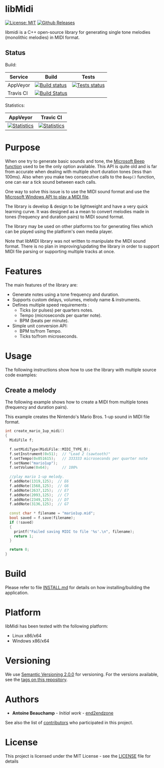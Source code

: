 # libMidi #
[![License: MIT](https://img.shields.io/badge/License-MIT-yellow.svg)](https://opensource.org/licenses/MIT)
[![Github Releases](https://img.shields.io/github/release/end2endzone/libmidi.svg)](https://github.com/end2endzone/libmidi/releases)

libmidi is a C++ open-source library for generating single tone melodies (monolithic melodies) in MIDI format.


## Status ##

Build:

| Service | Build | Tests |
|----|-------|-------|
| AppVeyor | [![Build status](https://img.shields.io/appveyor/ci/end2endzone/libMidi/master.svg?logo=appveyor)](https://ci.appveyor.com/project/end2endzone/libmidi) | [![Tests status](https://img.shields.io/appveyor/tests/end2endzone/libmidi/master.svg?logo=appveyor)](https://ci.appveyor.com/project/end2endzone/libmidi/branch/master/tests) |
| Travis CI | [![Build Status](https://img.shields.io/travis/end2endzone/libMidi/master.svg?logo=travis&style=flat)](https://travis-ci.org/end2endzone/libMidi) |  |

Statistics:

| AppVeyor | Travic CI |
|----------|-----------|
| [![Statistics](https://buildstats.info/appveyor/chart/end2endzone/libmidi)](https://ci.appveyor.com/project/end2endzone/libmidi/branch/master) | [![Statistics](https://buildstats.info/travisci/chart/end2endzone/libMidi)](https://travis-ci.org/end2endzone/libMidi) |




# Purpose #

When one try to generate basic sounds and tone, the [Microsoft Beep function](http://msdn.microsoft.com/en-ca/library/windows/desktop/ms679277(v=vs.85).aspx) used to be the only option available. This API is quite old and is far from accurate when dealing with multiple short duration tones (less than 100ms). Also when you make two consecutive calls to the `Beep()` function, one can ear a tick sound between each calls.

One way to solve this issue is to use the MIDI sound format and use the [Microsoft Windows API to play a MIDI file](http://msdn.microsoft.com/en-us/library/windows/desktop/dd743673(v=vs.85).aspx).

The library is develop & design to be lightweight and have a very quick learning curve. It was designed as a mean to convert melodies made in tones (frequency and duration pairs) to MIDI sound format.

The library may be used on other platforms too for generating files which can be played using the platform's own media player.

Note that libMIDI library was not written to manipulate the MIDI sound format. There is no plan in improving/updating the library in order to support MIDI file parsing or supporting multiple tracks at once.




# Features #

The main features of the library are:

* Generate notes using a tone frequency and duration.
* Supports custom delays, volumes, melody name & instruments.
* Defines multiple speed requirements :
  * Ticks (or pulses) per quarters notes.
  * Tempo (microseconds per quarter note).
  * BPM (beats per minute).
* Simple unit conversion API:
  * BPM to/from Tempo.
  * Ticks to/from microseconds.




# Usage #

The following instructions show how to use the library with multiple source code examples:



## Create a melody ##

The following example shows how to create a MIDI from multiple tones (frequency and duration pairs).

This example creates the Nintendo's Mario Bros. 1-up sound in MIDI file format.

```cpp
int create_mario_1up_midi()
{
  MidiFile f;
 
  f.setMidiType(MidiFile::MIDI_TYPE_0);
  f.setInstrument(0x51);  // "Lead 2 (sawtooth)"
  f.setTempo(0x051615);   // 333333 microseconds per quarter note
  f.setName("mario1up");
  f.setVolume(0x64);      // 100%
 
  //play mario 1-up melody.
  f.addNote(1319,125);  // E6
  f.addNote(1568,125);  // G6
  f.addNote(2637,125);  // E7
  f.addNote(2093,125);  // C7
  f.addNote(2349,125);  // D7
  f.addNote(3136,125);  // G7
 
  const char * filename = "mario1up.mid";
  bool saved = f.save(filename);
  if (!saved)
  {
    printf("Failed saving MIDI to file '%s'.\n", filename);
    return 1;
  }

  return 0;
}
```




# Build #

Please refer to file [INSTALL.md](INSTALL.md) for details on how installing/building the application.




# Platform #

libMidi has been tested with the following platform:

*   Linux x86/x64
*   Windows x86/x64




# Versioning #

We use [Semantic Versioning 2.0.0](http://semver.org/) for versioning. For the versions available, see the [tags on this repository](https://github.com/end2endzone/libMidi/tags).




# Authors #

* **Antoine Beauchamp** - *Initial work* - [end2endzone](https://github.com/end2endzone)

See also the list of [contributors](https://github.com/end2endzone/libMidi/blob/master/AUTHORS) who participated in this project.




# License #

This project is licensed under the MIT License - see the [LICENSE](LICENSE) file for details


